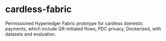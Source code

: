 # cardless-fabric
Permissioned Hyperledger Fabric prototype for cardless domestic payments, which include QR-initiated flows, PDC privacy, Dockerized, with datasets and evaluation.
